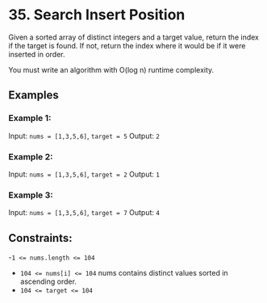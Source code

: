 # 35. Search Insert Position
Given a sorted array of distinct integers and a target value, return the index if the target is found. If not, return the index where it would be if it were inserted in order.

You must write an algorithm with O(log n) runtime complexity.

## Examples

### Example 1:

Input: `nums = [1,3,5,6]`, `target = 5`
Output: `2`

### Example 2:

Input: `nums = [1,3,5,6]`, `target = 2`
Output: `1`
### Example 3:

Input: `nums = [1,3,5,6]`, `target = 7`
Output: `4`
 

## Constraints:

-`1 <= nums.length <= 104`
- `104 <= nums[i] <= 104`
nums contains distinct values sorted in ascending order.
- `104 <= target <= 104`